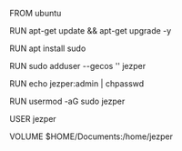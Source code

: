 FROM ubuntu

RUN apt-get update && apt-get upgrade -y

RUN apt install sudo

RUN sudo adduser --gecos '' jezper

RUN echo jezper:admin | chpasswd

RUN usermod -aG sudo jezper

USER jezper

VOLUME $HOME/Documents:/home/jezper
